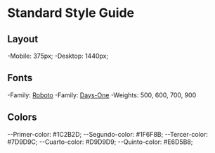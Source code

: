 # Standard Style Guide

## Layout

-Mobile: 375px;
-Desktop: 1440px;

## Fonts

-Family: [Roboto]('https://fonts.google.com/specimen/Roboto')
-Family: [Days-One]('https://fonts.google.com/specimen/Days+One')
-Weights: 500, 600, 700, 900

## Colors

--Primer-color: #1C2B2D;
--Segundo-color: #1F6F8B;
--Tercer-color: #7D9D9C;
--Cuarto-color: #D9D9D9;
--Quinto-color: #E6D5B8;


